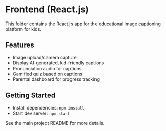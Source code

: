 # Frontend (React.js)

This folder contains the React.js app for the educational image captioning platform for kids.

## Features
- Image upload/camera capture
- Display AI-generated, kid-friendly captions
- Pronunciation audio for captions
- Gamified quiz based on captions
- Parental dashboard for progress tracking

## Getting Started
- Install dependencies: `npm install`
- Start dev server: `npm start`

See the main project README for more details.
